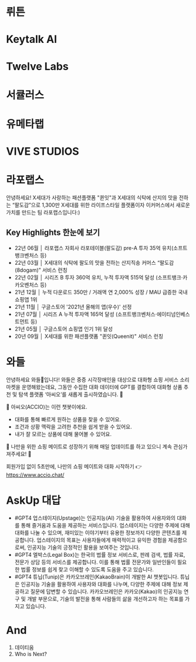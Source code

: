 # 뤼튼
# Keytalk AI
# Twelve Labs
# 서큘러스
# 유메타랩
# VIVE STUDIOS 

# 라포랩스
안녕하세요! X세대가 사랑하는 패션플랫폼 "퀸잇"과 X세대의 식탁에 산지의 맛을 전하는 “팔도감”으로
1,300만 X세대를 위한 라이프스타일 플랫폼이자 이커머스에서 새로운 가치를 만드는 팀 라포랩스입니다:)

## Key Highlights 한눈에 보기 
- 22년 06월 │ 라포랩스 자회사 라포테이블(팔도감) pre-A 투자 35억 유치(소프트뱅크벤처스 등)
- 22년 03월 │ X세대의 식탁에 팔도의 맛을 전하는 산지직송 커머스 “팔도감(8dogam)” 서비스 런칭
- 22년 02월 │ 시리즈 B 투자 360억 유치, 누적 투자액 515억 달성 (소프트뱅크·카카오벤처스 등)
- 21년 12월 │ 누적 다운로드 350만 / 거래액 연 2,000% 성장 / MAU 급증한 국내 쇼핑앱 1위 
- 21년 11월 │ 구글스토어 '2021년 올해의 앱(우수)' 선정
- 21년 07월 │ 시리즈 A 누적 투자액 165억 달성 (소프트뱅크벤처스·에이티넘인베스트먼트 등)
- 21년 05월 │ 구글스토어 쇼핑앱 인기 1위 달성
- 20년 09월 │ X세대를 위한 패션플랫폼 "퀸잇(Queenit)" 서비스 런칭


# 와들
안녕하세요 와들🐧입니다! 와들은 중증 시각장애인을 대상으로 대화형 쇼핑 서비스 소리마켓을 운영해왔는데요, 그동안 수집한 대화 데이터에 GPT를 결합하여 대화형 상품 추천 및 탐색 플랫폼 ‘아씨오’를 새롭게 출시하였습니다. 🎉

📌 아씨오(ACCIO)는 이런 챗봇이에요.
- 대화를 통해 빠르게 원하는 상품을 찾을 수 있어요.
- 조건과 상황 맥락을 고려한 추천을 쉽게 받을 수 있어요.
- 내가 잘 모르는 상품에 대해 물어볼 수 있어요.

📌 나만을 위한 쇼핑 메이트로 성장하기 위해 매일 업데이트를 하고 있으니 계속 관심가져주세요! 👀

회원가입 없이 5초만에, 나만의 쇼핑 메이트와 대화 시작하기
👉 https://www.accio.chat/

# AskUp 대답
- #GPT4 업스테이지(Upstage)는 인공지능(AI) 기술을 활용하여 사용자와의 대화를 통해 즐거움과 도움을 제공하는 서비스입니다. 업스테이지는 다양한 주제에 대해 대화를 나눌 수 있으며, 재미있는 이야기부터 유용한 정보까지 다양한 콘텐츠를 제공합니다. 업스테이지의 목표는 사용자들에게 매력적이고 유익한 경험을 제공함으로써, 인공지능 기술의 긍정적인 활용을 보여주는 것입니다.
- #GPT4 엘박스(Legal Box)는 한국의 법률 정보 서비스로, 판례 검색, 법률 자료, 전문가 상담 등의 서비스를 제공합니다. 이를 통해 법률 전문가와 일반인들이 필요한 법률 정보를 쉽게 찾고 이해할 수 있도록 도움을 주고 있습니다.
- #GPT4 튜닙(Tunip)은 카카오브레인(KakaoBrain)이 개발한 AI 챗봇입니다. 튜닙은 인공지능 기술을 활용하여 사용자와 대화를 나누며, 다양한 주제에 대해 정보 제공하고 질문에 답변할 수 있습니다. 카카오브레인은 카카오(Kakao)의 인공지능 연구 및 개발 부문으로, 기술의 발전을 통해 사람들의 삶을 개선하고자 하는 목표를 가지고 있습니다.

# And
1. 데이티움
2. Who is Next?
